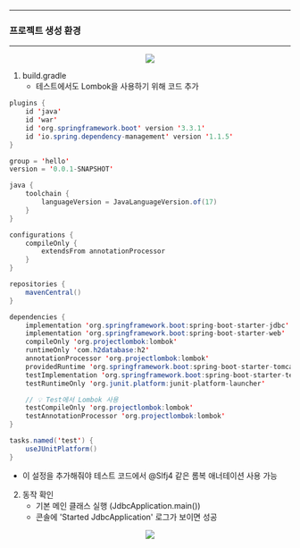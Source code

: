 -----
### 프로젝트 생성 환경
-----
<div align="center">
<img src="https://github.com/sooyounghan/Spring/assets/34672301/5e3bb90c-f7cf-40f8-94f9-51c87b9f2a8c">
</div>

1. build.gradle
   - 테스트에서도 Lombok을 사용하기 위해 코드 추가
```java
plugins {
	id 'java'
	id 'war'
	id 'org.springframework.boot' version '3.3.1'
	id 'io.spring.dependency-management' version '1.1.5'
}

group = 'hello'
version = '0.0.1-SNAPSHOT'

java {
	toolchain {
		languageVersion = JavaLanguageVersion.of(17)
	}
}

configurations {
	compileOnly {
		extendsFrom annotationProcessor
	}
}

repositories {
	mavenCentral()
}

dependencies {
	implementation 'org.springframework.boot:spring-boot-starter-jdbc'
	implementation 'org.springframework.boot:spring-boot-starter-web'
	compileOnly 'org.projectlombok:lombok'
	runtimeOnly 'com.h2database:h2'
	annotationProcessor 'org.projectlombok:lombok'
	providedRuntime 'org.springframework.boot:spring-boot-starter-tomcat'
	testImplementation 'org.springframework.boot:spring-boot-starter-test'
	testRuntimeOnly 'org.junit.platform:junit-platform-launcher'

	// 💡 Test에서 Lombok 사용
	testCompileOnly 'org.projectlombok:lombok'
	testAnnotationProcessor 'org.projectlombok:lombok'
}

tasks.named('test') {
	useJUnitPlatform()
}
```

  - 이 설정을 추가해줘야 테스트 코드에서 @Slfj4 같은 롬복 애너테이션 사용 가능

2. 동작 확인
   - 기본 메인 클래스 실행 (JdbcApplication.main())
   - 콘솔에 'Started JdbcApplication' 로그가 보이면 성공
<div align="center">
<img src="https://github.com/sooyounghan/Spring/assets/34672301/310115e1-8845-4b60-bb61-600b7d84b0d2">
</div>


